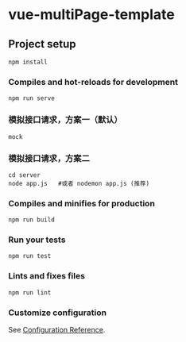 # vue-multiPage-template

## Project setup
```
npm install
```

### Compiles and hot-reloads for development
```
npm run serve
```

### 模拟接口请求，方案一（默认）
```
mock
```

### 模拟接口请求，方案二
```
cd server
node app.js   #或者 nodemon app.js (推荐)
```

### Compiles and minifies for production
```
npm run build
```

### Run your tests
```
npm run test
```

### Lints and fixes files
```
npm run lint
```

### Customize configuration
See [Configuration Reference](https://cli.vuejs.org/config/).


